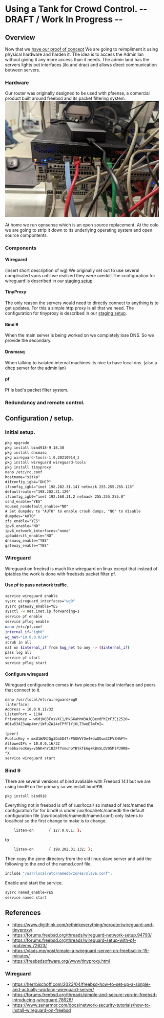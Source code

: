 # Using a Tank for Crowd Control. -- DRAFT / Work In Progress --

## Overview

Now that we [have our proof of concept](https://www.digithink.com/rethinkeverything/norouter/wireguard-and-tinyproxy/) We are going to reimpliment it using physical hardware and harden it. The idea is to access the Admin lan without giving it any more access than it needs. The admin land has the servers lights out interfaces (ilo and drac) and allows direct communication between servers.

### Hardware

Our router was originally designed to be used with pfsense, a comercial product built around freebsd and its packet filtering system.
![Sitka](./images/sitka.jpeg)

At home we run opnsense which is an open source replacement. At the colo we are going to strip it down to its underlying operating system and open source compontents.


### Components

#### Wireguard

(insert short description of wg) We originally set out to use several complicated vpns until we realized they were overkill.The configuration for wireguard is described in our [staging setup](https://www.digithink.com/rethinkeverything/norouter/wireguard-and-tinyproxy/)

#### TinyProxy

The only reason the servers would need to directly connect to anything is to get updates. For this a simple http proxy is all that we need. The configuration for tinyproxy is described in our [staging setup](https://www.digithink.com/rethinkeverything/norouter/wireguard-and-tinyproxy/).


#### Bind 9

When the main server is being worked on we completely lose DNS. So we provide the secondary. 

#### Dnsmasq

When talking to isolated internal machines its nice to have local dns. (also a dhcp server for the admin lan)

#### pf

Pf is bsd's packet filter system.

### Redundancy and remote control.

## Configuration / setup.

### Initial setup.

```
pkg upgrade
pkg install bind918-9.18.30
pkg install dnsmasq
pkg wireguard-tools-1.0.20210914_3
pkg install wireguard wireguard-tools
pkg install tinyproxy
nano /etc/rc.conf
hostname="sitka"
#ifconfig_igb4="DHCP"
ifconfig_igb4="inet 198.202.31.141 netmask 255.255.255.128"
defaultrouter="198.202.31.129"
ifconfig_igb0="inet 192.168.31.2 netmask 255.255.255.0"
sshd_enable="YES"
moused_nondefault_enable="NO"
# Set dumpdev to "AUTO" to enable crash dumps, "NO" to disable
dumpdev="AUTO"
zfs_enable="YES"
ipv6_enable="NO"
ipv6_network_interfaces="none"
ip6addrctl_enable="NO"
dnsmasq_enable="YES"
gateway_enable="YES"
```

### Wireguard

Wireguard on freebsd is much like wireguard on linux except that instead of iptables the work is done with freebsds packet filter pf.
#### Use pf to pass network traffic.

```sh
service wireguard enable
sysrc wireguard_interfaces="wg0"
sysrc gateway_enable=YES
sysctl -w net.inet.ip.forwarding=1
service pf enable
service pflog enable
nano /etc/pf.conf
internal_if="igb0"
wg_net="10.0.0.0/24"
scrub in all
nat on $internal_if from $wg_net to any -> ($internal_if)
pass log all
service pf start
service pflog start
```

#### Configure wireguard 

Wireguard configuration comes in two pieces the local interface and peers that connect to it. 
```
nano /usr/local/etc/wireguard/wg0
[interface]
Address = 10.0.0.11/32
ListenPort = 1194
PrivateKey = wKdjN83FosVXC1/MkG6aMnW3WJQBexdPhZrF3Ej2520=
#Biw53AZ3wWp4mr/iWfuZWi4eFPfFIYjOLT3weE7mFmI=

[peer]
PublicKey = mxU1WAMJGg3Da5D47rP5OWVYOe4+dwQQum3IFVZHAFY=
AllowedIPs = 10.0.0.16/32
PreSharedKey=v5NK+hY10ZFTYnmuhoYBYkTEAq+RBmSLOV05MlPJ9R8=
^X
service wireguard start
```



### Bind 9

There are several versions of bind avaliable with Freebsd 14.1 but we are using bind9 on the primary so we install bind918.

```sh
pkg install bind918
```

Everything not in freebsd is off of /usr/local/ so instead of /etc/named the configuration for for bind9 is under /usr/local/etc/namedb the default configuration file (/usr/local/etc/namedb/named.conf) only listens to localhost so the first change to make is to change.

```sh
    listen-on       { 127.0.0.1; };
```
to 
```sh
    listen-on       { 198.202.31.132; };
```

Then copy the zone directory from the old linux slave server and add the following to the end of the named.conf file. 

```sh
include "/usr/local/etc/namedb/zones/slave.conf";
```

Enable and start the service.

```sh
sysrc named_enable=YES
service named start
```



## References

- https://www.digithink.com/rethinkeverything/norouter/wireguard-and-tinyproxy/
- https://forums.freebsd.org/threads/wireguard-network-setup.94793/
- https://forums.freebsd.org/threads/wireguard-setup-with-pf-problems.72623/
- https://vlads.me/post/create-a-wireguard-server-on-freebsd-in-15-minutes/
- https://freebsdsoftware.org/www/tinyproxy.html

### Wireguard
- https://herrbischoff.com/2023/04/freebsd-how-to-set-up-a-simple-and-actually-working-wireguard-server/
- https://forums.freebsd.org/threads/simple-and-secure-vpn-in-freebsd-introducing-wireguard.78628/
- https://www.zenarmor.com/docs/network-security-tutorials/how-to-install-wireguard-on-freebsd
